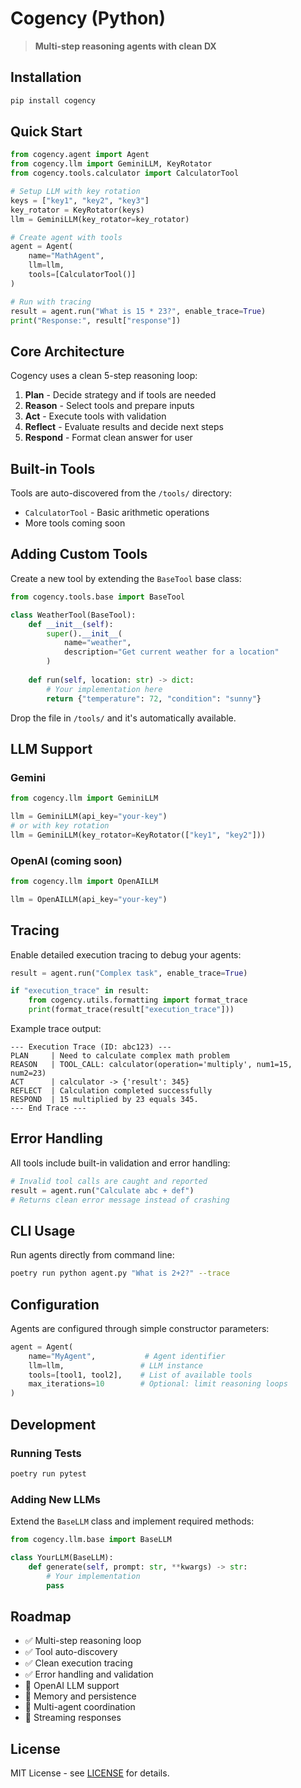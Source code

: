 # Cogency (Python)

> **Multi-step reasoning agents with clean DX**

## Installation

```bash
pip install cogency
```

## Quick Start

```python
from cogency.agent import Agent
from cogency.llm import GeminiLLM, KeyRotator
from cogency.tools.calculator import CalculatorTool

# Setup LLM with key rotation
keys = ["key1", "key2", "key3"]
key_rotator = KeyRotator(keys)
llm = GeminiLLM(key_rotator=key_rotator)

# Create agent with tools
agent = Agent(
    name="MathAgent", 
    llm=llm, 
    tools=[CalculatorTool()]
)

# Run with tracing
result = agent.run("What is 15 * 23?", enable_trace=True)
print("Response:", result["response"])
```

## Core Architecture

Cogency uses a clean 5-step reasoning loop:

1. **Plan** - Decide strategy and if tools are needed
2. **Reason** - Select tools and prepare inputs
3. **Act** - Execute tools with validation
4. **Reflect** - Evaluate results and decide next steps
5. **Respond** - Format clean answer for user

## Built-in Tools

Tools are auto-discovered from the `/tools/` directory:

- `CalculatorTool` - Basic arithmetic operations
- More tools coming soon

## Adding Custom Tools

Create a new tool by extending the `BaseTool` base class:

```python
from cogency.tools.base import BaseTool

class WeatherTool(BaseTool):
    def __init__(self):
        super().__init__(
            name="weather",
            description="Get current weather for a location"
        )
    
    def run(self, location: str) -> dict:
        # Your implementation here
        return {"temperature": 72, "condition": "sunny"}
```

Drop the file in `/tools/` and it's automatically available.

## LLM Support

### Gemini
```python
from cogency.llm import GeminiLLM

llm = GeminiLLM(api_key="your-key")
# or with key rotation
llm = GeminiLLM(key_rotator=KeyRotator(["key1", "key2"]))
```

### OpenAI (coming soon)
```python
from cogency.llm import OpenAILLM

llm = OpenAILLM(api_key="your-key")
```

## Tracing

Enable detailed execution tracing to debug your agents:

```python
result = agent.run("Complex task", enable_trace=True)

if "execution_trace" in result:
    from cogency.utils.formatting import format_trace
    print(format_trace(result["execution_trace"]))
```

Example trace output:
```
--- Execution Trace (ID: abc123) ---
PLAN     | Need to calculate complex math problem
REASON   | TOOL_CALL: calculator(operation='multiply', num1=15, num2=23)
ACT      | calculator -> {'result': 345}
REFLECT  | Calculation completed successfully
RESPOND  | 15 multiplied by 23 equals 345.
--- End Trace ---
```

## Error Handling

All tools include built-in validation and error handling:

```python
# Invalid tool calls are caught and reported
result = agent.run("Calculate abc + def")
# Returns clean error message instead of crashing
```

## CLI Usage

Run agents directly from command line:

```bash
poetry run python agent.py "What is 2+2?" --trace
```

## Configuration

Agents are configured through simple constructor parameters:

```python
agent = Agent(
    name="MyAgent",           # Agent identifier
    llm=llm,                 # LLM instance
    tools=[tool1, tool2],    # List of available tools
    max_iterations=10        # Optional: limit reasoning loops
)
```

## Development

### Running Tests
```bash
poetry run pytest
```

### Adding New LLMs
Extend the `BaseLLM` class and implement required methods:

```python
from cogency.llm.base import BaseLLM

class YourLLM(BaseLLM):
    def generate(self, prompt: str, **kwargs) -> str:
        # Your implementation
        pass
```

## Roadmap

- ✅ Multi-step reasoning loop
- ✅ Tool auto-discovery
- ✅ Clean execution tracing
- ✅ Error handling and validation
- 🔄 OpenAI LLM support
- 🔄 Memory and persistence
- 🔄 Multi-agent coordination
- 🔄 Streaming responses

## License

MIT License - see [LICENSE](../LICENSE) for details.